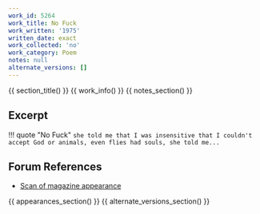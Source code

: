 ```yaml
---
work_id: 5264
work_title: No Fuck
work_written: '1975'
written_date: exact
work_collected: 'no'
work_category: Poem
notes: null
alternate_versions: []
---
```


{{ section_title() }}
{{ work_info() }}
{{ notes_section() }}
## Excerpt
!!! quote "No Fuck"
    ```
    she told me that I was insensitive
    that I couldn't accept God or
    animals, even flies had souls,
    she told me...
    ```

## Forum References
- [Scan of magazine appearance](https://bukowskiforum.com/threads/l-a-free-press-nov-28-dec-4-1975-4-poems.11721/)

{{ appearances_section() }}
{{ alternate_versions_section() }}